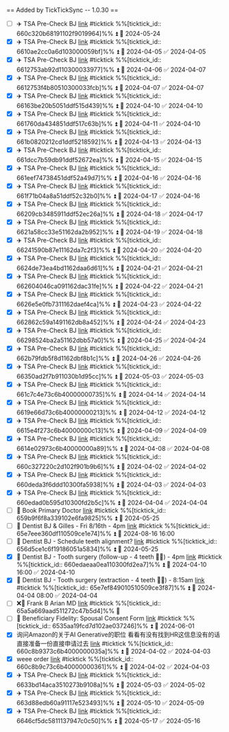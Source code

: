 == Added by TickTickSync -- 1.0.30 == 
- [ ] ✈️ TSA Pre-Check BJ  [link](https://ticktick.com/webapp/#p/648e709be735914c98000451/tasks/660c320b68191102f9019964) #ticktick  %%[ticktick_id:: 660c320b68191102f9019964]%% ⏫ 📅 2024-05-24
- [x] ✈️ TSA Pre-Check BJ  [link](https://ticktick.com/webapp/#p/648e709be735914c98000451/tasks/6610ae2cc0a6d103000059bf) #ticktick  %%[ticktick_id:: 6610ae2cc0a6d103000059bf]%% ⏫ 📅 2024-04-05 ✅ 2024-04-05
- [x] ✈️ TSA Pre-Check BJ  [link](https://ticktick.com/webapp/#p/648e709be735914c98000451/tasks/6612753ab92d110300033977) #ticktick  %%[ticktick_id:: 6612753ab92d110300033977]%% ⏫ 📅 2024-04-06 ✅ 2024-04-07
- [x] ✈️ TSA Pre-Check BJ  [link](https://ticktick.com/webapp/#p/648e709be735914c98000451/tasks/6612753f4b80510300033fcb) #ticktick  %%[ticktick_id:: 6612753f4b80510300033fcb]%% ⏫ 📅 2024-04-07 ✅ 2024-04-07
- [x] ✈️ TSA Pre-Check BJ  [link](https://ticktick.com/webapp/#p/648e709be735914c98000451/tasks/66163be20b5051ddf515d439) #ticktick  %%[ticktick_id:: 66163be20b5051ddf515d439]%% ⏫ 📅 2024-04-10 ✅ 2024-04-10
- [x] ✈️ TSA Pre-Check BJ  [link](https://ticktick.com/webapp/#p/648e709be735914c98000451/tasks/661760da434851ddf517c63b) #ticktick  %%[ticktick_id:: 661760da434851ddf517c63b]%% ⏫ 📅 2024-04-11 ✅ 2024-04-10
- [x] ✈️ TSA Pre-Check BJ  [link](https://ticktick.com/webapp/#p/648e709be735914c98000451/tasks/661b0820212cd1ddf5218592) #ticktick  %%[ticktick_id:: 661b0820212cd1ddf5218592]%% ⏫ 📅 2024-04-13 ✅ 2024-04-13
- [x] ✈️ TSA Pre-Check BJ  [link](https://ticktick.com/webapp/#p/648e709be735914c98000451/tasks/661dcc7b59db91ddf52672ea) #ticktick  %%[ticktick_id:: 661dcc7b59db91ddf52672ea]%% ⏫ 📅 2024-04-15 ✅ 2024-04-15
- [x] ✈️ TSA Pre-Check BJ  [link](https://ticktick.com/webapp/#p/648e709be735914c98000451/tasks/661eef74738451ddf52a49d7) #ticktick  %%[ticktick_id:: 661eef74738451ddf52a49d7]%% ⏫ 📅 2024-04-16 ✅ 2024-04-16
- [x] ✈️ TSA Pre-Check BJ  [link](https://ticktick.com/webapp/#p/648e709be735914c98000451/tasks/661f71b04a8a51ddf52c32b0) #ticktick  %%[ticktick_id:: 661f71b04a8a51ddf52c32b0]%% ⏫ 📅 2024-04-17 ✅ 2024-04-16
- [x] ✈️ TSA Pre-Check BJ  [link](https://ticktick.com/webapp/#p/648e709be735914c98000451/tasks/66209cb3485911ddf52ec26a) #ticktick  %%[ticktick_id:: 66209cb3485911ddf52ec26a]%% ⏫ 📅 2024-04-18 ✅ 2024-04-17
- [x] ✈️ TSA Pre-Check BJ  [link](https://ticktick.com/webapp/#p/648e709be735914c98000451/tasks/6621a58cc33e51162da2b952) #ticktick  %%[ticktick_id:: 6621a58cc33e51162da2b952]%% ⏫ 📅 2024-04-19 ✅ 2024-04-18
- [x] ✈️ TSA Pre-Check BJ  [link](https://ticktick.com/webapp/#p/648e709be735914c98000451/tasks/66241590b87e11162da7c2f3) #ticktick  %%[ticktick_id:: 66241590b87e11162da7c2f3]%% ⏫ 📅 2024-04-20 ✅ 2024-04-20
- [x] ✈️ TSA Pre-Check BJ  [link](https://ticktick.com/webapp/#p/648e709be735914c98000451/tasks/6624de73ea4bd1162daa6d61) #ticktick  %%[ticktick_id:: 6624de73ea4bd1162daa6d61]%% ⏫ 📅 2024-04-21 ✅ 2024-04-21
- [x] ✈️ TSA Pre-Check BJ  [link](https://ticktick.com/webapp/#p/648e709be735914c98000451/tasks/662604046ca091162dac31fe) #ticktick  %%[ticktick_id:: 662604046ca091162dac31fe]%% ⏫ 📅 2024-04-22 ✅ 2024-04-21
- [x] ✈️ TSA Pre-Check BJ  [link](https://ticktick.com/webapp/#p/648e709be735914c98000451/tasks/6626e5e0fb7311162daef4ca) #ticktick  %%[ticktick_id:: 6626e5e0fb7311162daef4ca]%% ⏫ 📅 2024-04-23 ✅ 2024-04-22
- [x] ✈️ TSA Pre-Check BJ  [link](https://ticktick.com/webapp/#p/648e709be735914c98000451/tasks/662862c59a1491162db8a452) #ticktick  %%[ticktick_id:: 662862c59a1491162db8a452]%% ⏫ 📅 2024-04-24 ✅ 2024-04-23
- [x] ✈️ TSA Pre-Check BJ  [link](https://ticktick.com/webapp/#p/648e709be735914c98000451/tasks/66298524ba2a51162dbb57a0) #ticktick  %%[ticktick_id:: 66298524ba2a51162dbb57a0]%% ⏫ 📅 2024-04-25 ✅ 2024-04-24
- [x] ✈️ TSA Pre-Check BJ  [link](https://ticktick.com/webapp/#p/648e709be735914c98000451/tasks/662b79fdb5f8d1162dbf8b1c) #ticktick  %%[ticktick_id:: 662b79fdb5f8d1162dbf8b1c]%% ⏫ 📅 2024-04-26 ✅ 2024-04-26
- [x] ✈️ TSA Pre-Check BJ  [link](https://ticktick.com/webapp/#p/648e709be735914c98000451/tasks/66350ad2f7b911030b1d95cc) #ticktick  %%[ticktick_id:: 66350ad2f7b911030b1d95cc]%% ⏫ 📅 2024-05-03 ✅ 2024-05-03
- [x] ✈️ TSA Pre-Check BJ  [link](https://ticktick.com/webapp/#p/648e709be735914c98000451/tasks/661c7c4e73c6b40000000735) #ticktick  %%[ticktick_id:: 661c7c4e73c6b40000000735]%% ⏫ 📅 2024-04-14 ✅ 2024-04-14
- [x] ✈️ TSA Pre-Check BJ  [link](https://ticktick.com/webapp/#p/648e709be735914c98000451/tasks/6619e66d73c6b40000000213) #ticktick  %%[ticktick_id:: 6619e66d73c6b40000000213]%% ⏫ 📅 2024-04-12 ✅ 2024-04-12
- [x] ✈️ TSA Pre-Check BJ  [link](https://ticktick.com/webapp/#p/648e709be735914c98000451/tasks/6615e4f273c6b40000000c13) #ticktick  %%[ticktick_id:: 6615e4f273c6b40000000c13]%% ⏫ 📅 2024-04-09 ✅ 2024-04-09
- [x] ✈️ TSA Pre-Check BJ  [link](https://ticktick.com/webapp/#p/648e709be735914c98000451/tasks/6614e02973c6b40000000a89) #ticktick  %%[ticktick_id:: 6614e02973c6b40000000a89]%% ⏫ 📅 2024-04-08 ✅ 2024-04-08
- [x] ✈️ TSA Pre-Check BJ  [link](https://ticktick.com/webapp/#p/648e709be735914c98000451/tasks/660c327220c2d102f901b9b6) #ticktick  %%[ticktick_id:: 660c327220c2d102f901b9b6]%% ⏫ 📅 2024-04-02 ✅ 2024-04-02
- [x] ✈️ TSA Pre-Check BJ  [link](https://ticktick.com/webapp/#p/648e709be735914c98000451/tasks/660deda3f6ddd10300fa5938) #ticktick  %%[ticktick_id:: 660deda3f6ddd10300fa5938]%% ⏫ 📅 2024-04-03 ✅ 2024-04-03
- [x] ✈️ TSA Pre-Check BJ  [link](https://ticktick.com/webapp/#p/648e709be735914c98000451/tasks/660edad0b595d10300fd2b5c) #ticktick  %%[ticktick_id:: 660edad0b595d10300fd2b5c]%% ⏫ 📅 2024-04-04 ✅ 2024-04-04
- [ ] 🏥 Book Primary Doctor  [link](https://ticktick.com/webapp/#p/648e709be735914c98000451/tasks/659b9f6f8a339102e6fa9825) #ticktick  %%[ticktick_id:: 659b9f6f8a339102e6fa9825]%% ⏫ 📅 2024-05-25
- [ ] 🏥 Dentist BJ & Gilles - Fri 8/16th - 4pm  [link](https://ticktick.com/webapp/#p/648e709be735914c98000451/tasks/65e7eee360df110509ce1e74) #ticktick  %%[ticktick_id:: 65e7eee360df110509ce1e74]%% ⏫ 📅 2024-08-16 16:00
- [ ] 🏥 Dentist BJ - Schedule teeth alignment?  [link](https://ticktick.com/webapp/#p/648e709be735914c98000451/tasks/656d5ce1c6f19186051a5834) #ticktick  %%[ticktick_id:: 656d5ce1c6f19186051a5834]%% ⏫ 📅 2024-05-25
- [x] 🏥 Dentist BJ - Tooth surgery (follow-up - 4 teeth 🦷) - 4pm  [link](https://ticktick.com/webapp/#p/648e709be735914c98000451/tasks/660edaeaa0ea110300fd2ea7) #ticktick  %%[ticktick_id:: 660edaeaa0ea110300fd2ea7]%% ⏫ 📅 2024-04-10 16:00 ✅ 2024-04-10
- [x] 🏥 Dentist BJ - Tooth surgery (extraction - 4 teeth 🦷) - 8:15am  [link](https://ticktick.com/webapp/#p/648e709be735914c98000451/tasks/65e7ef849010510509ce3f87) #ticktick  %%[ticktick_id:: 65e7ef849010510509ce3f87]%% ⏫ 📅 2024-04-04 08:00 ✅ 2024-04-04
- [ ] ❌🏥 Frank B Arian MD  [link](https://ticktick.com/webapp/#p/648e709be735914c98000451/tasks/65a5a669aad511272c47b5d4) #ticktick  %%[ticktick_id:: 65a5a669aad511272c47b5d4]%% 🔽
- [ ] 🏦 Beneficiary Fidelity: Spousal Consent Form  [link](https://ticktick.com/webapp/#p/648e709be735914c98000451/tasks/6535aa19fcd7d102ae037246) #ticktick  %%[ticktick_id:: 6535aa19fcd7d102ae037246]%% ⏫ 📅 2024-06-01
- [x] 询问Amazon的关于AI Generative的职位 看看有没有找到HR这信息没有的话 直接准备一份直接申请过去  [link](https://ticktick.com/webapp/#p/648e709be735914c98000451/tasks/660c8b9373c6b4000000035a) #ticktick  %%[ticktick_id:: 660c8b9373c6b4000000035a]%% ⏫ 📅 2024-04-02 ✅ 2024-04-03
- [x] weee order  [link](https://ticktick.com/webapp/#p/648e709be735914c98000451/tasks/660c8b9c73c6b40000000361) #ticktick  %%[ticktick_id:: 660c8b9c73c6b40000000361]%% ⏫ 📅 2024-04-02 ✅ 2024-04-03
- [x] ✈️ TSA Pre-Check BJ  [link](https://ticktick.com/webapp/#p/648e709be735914c98000451/tasks/6633bd14aca3510273b9108a) #ticktick  %%[ticktick_id:: 6633bd14aca3510273b9108a]%% ⏫ 📅 2024-05-03 ✅ 2024-05-02
- [x] ✈️ TSA Pre-Check BJ  [link](https://ticktick.com/webapp/#p/648e709be735914c98000451/tasks/663d88edb60a91117e523493) #ticktick  %%[ticktick_id:: 663d88edb60a91117e523493]%% ⏫ 📅 2024-05-10 ✅ 2024-05-09
- [x] ✈️ TSA Pre-Check BJ  [link](https://ticktick.com/webapp/#p/648e709be735914c98000451/tasks/6646cf5dc5811137947c0c50) #ticktick  %%[ticktick_id:: 6646cf5dc5811137947c0c50]%% ⏫ 📅 2024-05-17 ✅ 2024-05-16